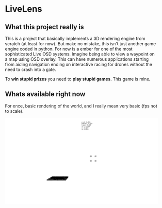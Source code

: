 # LiveLens


## What this project really is

This is a project that basically implements a 3D rendering engine from scratch (at least for now). But make no mistake, this isn't just another game engine coded in python. For now is a ember for one of the most sophisticated Live OSD systems. Imagine being able to view a waypoint on a map using OSD overlay. This can have numerous applications starting from aiding navigation ending on interactive racing for drones without the need to crash into a gate.

To **win stupid prizes** you need to **play stupid games**. This game is mine.


## Whats available right now

For once, basic rendering of the world, and I really mean very basic (fps not to scale).

![what's rendering right now](.github/static/animation.gif "what's rendering right now")